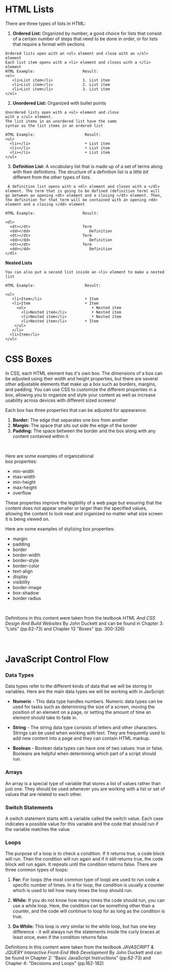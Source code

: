 # HTML Lists

There are three types of lists in HTML:

 1. **Ordered List:** Organized by number, a good choice for lists that consist of a certain number of steps that need to be done in order, or for lists that require a format with sections

```
Ordered lists open with an <ol> element and close with an </ol> element
Each list item opens with a <li> element and closes with a </li> element
HTML Example:                     Result:
<ol>
   <li>List item</li>             1. List item
   <li>List item</li>             2. List item
   <li>List item</li>             3. List item
</ol>
```

2. **Unordered List:** Organized with bullet points

```
Unordered lists open with a <ul> element and close
with a </ul> element.
The list items in an unordered list have the same
syntax as the list items in an ordered list

HTML Example:                      Result:
<ul>
  <li></li>                        • List item
  <li></li>                        • List item
  <li></li>                        • List item
</ul>
```


3. **Definition List:** A vocabulary list that is made up of a set of terms along with their definitions. The structure of a definition list is a *little bit* different from the other types of lists.

```
 A definition list opens with a <dl> element and closes with a </dl> element. The term that is going to be defined (definition term) will go between an opening <dt> element and a closing </dt> element. Then, the definition for that term will be contained with an opening <dd> element and a closing </dd> element

HTML Example:                     Result:

<dl>
  <dt></dt>                       Term
  <dd></dd>                          Definition
  <dt></dt>                       Term
  <dd></dd>                          Definition
  <dt></dt>                       Term
  <dd></dd>                          Definition
</dl>
```

**Nested Lists**

```
You can also put a second list inside an <li> element to make a nested list

HTML Example:                      Result:

<ul>
   <li>Item</li>                   • Item
   <li>Item                        • Item
     <ul>                             • Nested item
       <li>Nested item</li>           • Nested item
       <li>Nested item</li>           • Nested item
       <li>Nested item</li>        • Item
    </ul>
   </li>
  <li>Item</li>
</ul>
```

# CSS Boxes

In CSS, each HTML element has it's own box. The dimensions of a box can be adjusted using their width and height properties, but there are several other adjustable elements that make up a box such as borders, margins, and padding. You can use CSS to customize the different properties in a box, allowing you to organize and style your content as well as increase usability across devices with different sized screens!

Each box has three properties that can be adjusted for appearance:

1. **Border:** The edge that separates one box from another
2. **Margin:** The space that sits out side the edge of the border
3. **Padding:** The space between the border and the box along with any content contained within it

<br />

Here are some examples of organizational  
box properties:

* min-width 
* max-width 
* min-height  
* max-height
* overflow

These properties improve the legibility of a web page but ensuring that the content does not appear smaller or larger than the specified values, allowing the content to look neat and organized no matter what size screen it is being viewed on.
<br />

Here are some examples of stylizing box
properties:

* margin
* padding
* border 
* border-width
* border-style
* border-color
* text-align
* display
* visibility
* border-image
* box-shadow
* border radius
<br />

Definitions in this content were taken from the textbook
*HTML And CSS Design And Build Websites* By John Duckett
and can be found in Chapter 3: “Lists” (pp.62-73) and 
Chapter 13 "Boxes" (pp. 300-326)

<br />

# JavaScript Control Flow

### Data Types
Data types refer to the different kinds 
of data that we will be storing in variables.
Here are the main data types we will be working
with in JavScript:

* **Numeric** - This data type handles numbers. 
Numeric data types can be used for tasks such
as determining the size of a screen, moving the
position of an element on a page, or setting the
amount of time an element should take to fade in.

* **String** - The string data type consists of 
letters and other characters. Strings can be used
when working with text. They are frequently used
to add new content into a page and they can contain
HTML markup.

* **Boolean** - Boolean data types can have one of
two values: true or false. Booleans are helpful
when determining which part of a script should run.

### Arrays
An array is a special type of variable that 
stores a list of values rather than just one. 
They should be used whenever you are working
with a list or set of values that are related
to each other.



### Switch Statements
A switch statement starts with a variable called the switch value. 
Each case indicates a possible value for this variable and the 
code that should run if the variable matches the value. 

### Loops
The purpose of a loop is to check a condition. If it returns
true, a code block will run. Then the condition will run
again and if it still returns true, the code block will 
run again. It repeats until the condition returns false.
There are three common types of loops:

1. **For:** For loops (the most common type of loop) are 
used to run code a specific number of times. In a for loop, 
the condition is usually a counter which is used to tell 
how many times the loop should run.

2. **While:** If you do not know how many times the code
should run, you can use a while loop. Here, the condition
can be something other than a counter, and the code will
continue to loop for as long as the condition is true.

3. **Do While:** This loop is very similar to the while
loop, but has one key difference - it will always run
the statements inside the curly braces at least once,
even if the condition returns false.  


Definitions in this content were taken from the textbook
*JAVASCRIPT & JQUERY Interactive Front-End Web Development*
By John Duckett and can be found in Chapter 2: “Basic JavaScript
Instructions” (pp.62-73) and Chapter 4: “Decisions and Loops”
(pp.162-182) 


